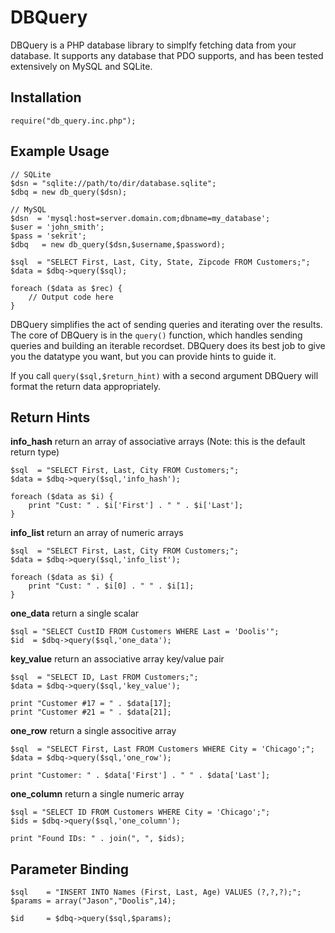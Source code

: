 DBQuery
=======

DBQuery is a PHP database library to simplfy fetching data from your database.
It supports any database that PDO supports, and has been tested extensively
on MySQL and SQLite.

Installation
------------

~~~
require("db_query.inc.php");
~~~

Example Usage
-------------

~~~
// SQLite
$dsn = "sqlite://path/to/dir/database.sqlite";
$dbq = new db_query($dsn);

// MySQL
$dsn  = 'mysql:host=server.domain.com;dbname=my_database';
$user = 'john_smith';
$pass = 'sekrit';
$dbq   = new db_query($dsn,$username,$password);

$sql  = "SELECT First, Last, City, State, Zipcode FROM Customers;";
$data = $dbq->query($sql);

foreach ($data as $rec) {
	// Output code here
}
~~~

DBQuery simplifies the act of sending queries and iterating over the results.
The core of DBQuery is in the `query()` function, which handles sending
queries and building an iterable recordset. DBQuery does its best job to
give you the datatype you want, but you can provide hints to guide it.

If you call `query($sql,$return_hint)` with a second argument DBQuery will
format the return data appropriately.

Return Hints
------------

**info_hash** return an array of associative arrays (Note: this is the default return type)

~~~
$sql  = "SELECT First, Last, City FROM Customers;";
$data = $dbq->query($sql,'info_hash');

foreach ($data as $i) {
	print "Cust: " . $i['First'] . " " . $i['Last'];
}
~~~

**info_list** return an array of numeric arrays

~~~
$sql  = "SELECT First, Last, City FROM Customers;";
$data = $dbq->query($sql,'info_list');

foreach ($data as $i) {
	print "Cust: " . $i[0] . " " . $i[1];
}
~~~

**one_data** return a single scalar

~~~
$sql = "SELECT CustID FROM Customers WHERE Last = 'Doolis'";
$id  = $dbq->query($sql,'one_data');
~~~

**key_value** return an associative array key/value pair

~~~
$sql  = "SELECT ID, Last FROM Customers;";
$data = $dbq->query($sql,'key_value');

print "Customer #17 = " . $data[17];
print "Customer #21 = " . $data[21];
~~~

**one_row** return a single associtive array

~~~
$sql  = "SELECT First, Last FROM Customers WHERE City = 'Chicago';";
$data = $dbq->query($sql,'one_row');

print "Customer: " . $data['First'] . " " . $data['Last'];
~~~

**one_column** return a single numeric array

~~~
$sql = "SELECT ID FROM Customers WHERE City = 'Chicago';";
$ids = $dbq->query($sql,'one_column');

print "Found IDs: " . join(", ", $ids);
~~~

Parameter Binding
-----------------

~~~
$sql    = "INSERT INTO Names (First, Last, Age) VALUES (?,?,?);";
$params = array("Jason","Doolis",14);

$id     = $dbq->query($sql,$params);
~~~
